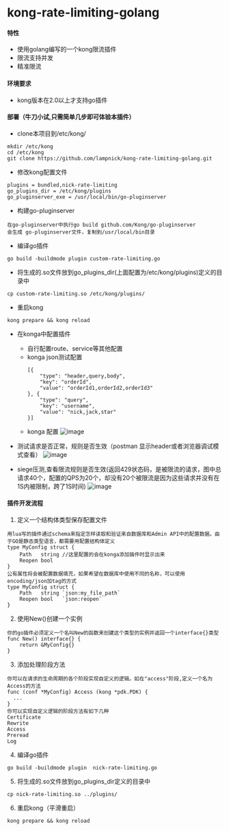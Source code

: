# kong-rate-limiting-golang

#### 特性
- 使用golang编写的一个kong限流插件
- 限流支持并发
- 精准限流

#### 环境要求
- kong版本在2.0以上才支持go插件

#### 部署（牛刀小试,只需简单几步即可体验本插件）
- clone本项目到/etc/kong/
```
mkdir /etc/kong
cd /etc/kong
git clone https://github.com/lampnick/kong-rate-limiting-golang.git
```
- 修改kong配置文件
```
plugins = bundled,nick-rate-limiting
go_plugins_dir = /etc/kong/plugins
go_pluginserver_exe = /usr/local/bin/go-pluginserver
```
- 构建go-pluginserver
```
在go-pluginserver中执行go build github.com/Kong/go-pluginserver
会生成 go-pluginserver文件，复制到/usr/local/bin目录
```
-  编译go插件
```
go build -buildmode plugin custom-rate-limiting.go
```
- 将生成的.so文件放到go_plugins_dir(上面配置为/etc/kong/plugins)定义的目录中
```.env
cp custom-rate-limiting.so /etc/kong/plugins/
```
- 重启kong
```
kong prepare && kong reload
```
- 在konga中配置插件
    - 自行配置route、service等其他配置
    - konga json测试配置
        ```
        [{
            "type": "header,query,body",
            "key": "orderId",
            "value": "orderId1,orderId2,orderId3"
        }, {
            "type": "query",
            "key": "username",
            "value": "nick,jack,star"
        }]
        ```
    - konga 配置
    ![image](http://www.lampnick.com/wp-content/uploads/2020/09/kong-config.png)

- 测试请求是否正常，规则是否生效（postman 显示header或者浏览器调试模式查看）
    ![image](http://www.lampnick.com/wp-content/uploads/2020/09/kong-post-header.png)

- siege压测,查看限流规则是否生效(返回429状态码，是被限流的请求，图中总请求40个，配置的QPS为20个，却没有20个被限流是因为这些请求并没有在1S内被限制，跨了1S时间)
![image](http://www.lampnick.com/wp-content/uploads/2020/09/rate-limiting.png)

#### 插件开发流程
1. 定义一个结构体类型保存配置文件
```
用lua写的插件通过schema来指定怎样读取和验证来自数据库和Admin API中的配置数据。由于GO是静态类型语言，都需要用配置结构体定义
type MyConfig struct {
    Path   string //这里配置的会在konga添加插件时显示出来
    Reopen bool
}
公有属性将会被配置数据填充，如果希望在数据库中使用不同的名称，可以使用encoding/json加tag的方式
type MyConfig struct {
    Path   string `json:my_file_path`
    Reopen bool   `json:reopen`
}
```
2. 使用New()创建一个实例
```
你的go插件必须定义一个名叫New的函数来创建这个类型的实例并返回一个interface{}类型
func New() interface{} {
    return &MyConfig{}
}
```
3. 添加处理阶段方法
```
你可以在请求的生命周期的各个阶段实现自定义的逻辑。如在"access"阶段,定义一个名为Access的方法
func (conf *MyConfig) Access (kong *pdk.PDK) {
  ...
}
你可以实现自定义逻辑的阶段方法有如下几种
Certificate
Rewrite
Access
Preread
Log
```
4. 编译go插件
```
go build -buildmode plugin  nick-rate-limiting.go
```
5. 将生成的.so文件放到go_plugins_dir定义的目录中
```.env
cp nick-rate-limiting.so ../plugins/
```
6. 重启kong（平滑重启）
```
kong prepare && kong reload
```
